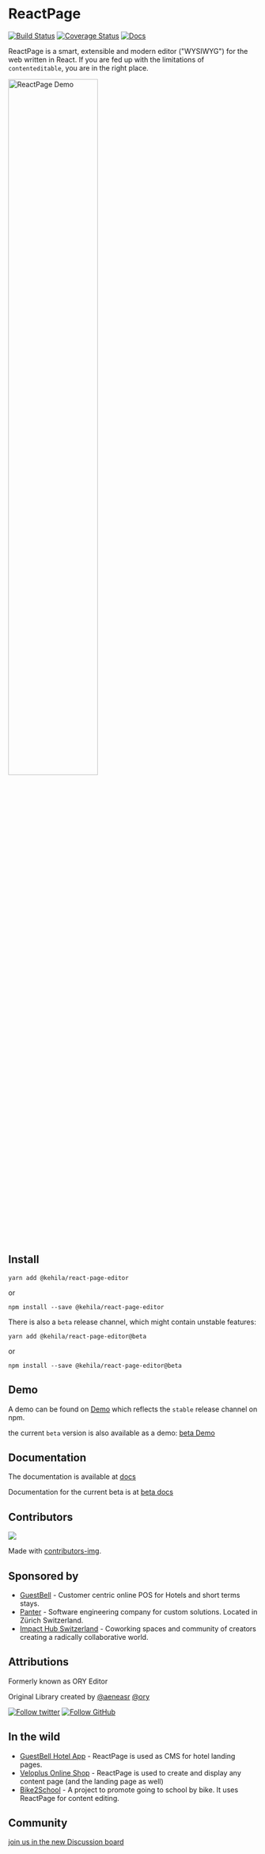# ReactPage

[![Build Status](https://app.travis-ci.com/react-page/react-page.svg?branch=master)](https://app.travis-ci.com/react-page/react-page)
[![Coverage Status](https://coveralls.io/repos/github/ory-am/editor/badge.svg?branch=master)](https://coveralls.io/github/ory/editor?branch=master)
[![Docs](https://img.shields.io/badge/docs-guide-blue.svg)](https://react-page.github.io/docs)

ReactPage is a smart, extensible and modern editor ("WYSIWYG") for the web written in React. If you are fed up with the limitations of `contenteditable`, you are in the right place.

<img width="60%" alt="ReactPage Demo" src="/docs-images/quick-example.gif">

## Install

`yarn add @kehila/react-page-editor`

or

`npm install --save @kehila/react-page-editor`

There is also a `beta` release channel, which might contain unstable features:

`yarn add @kehila/react-page-editor@beta`

or

`npm install --save @kehila/react-page-editor@beta`

## Demo

A demo can be found on [Demo](https://react-page.github.io/) which reflects the `stable` release channel on npm.

the current `beta` version is also available as a demo: [beta Demo](https://react-page.github.io/beta)

## Documentation

The documentation is available at [docs](https://react-page.github.io/docs)

Documentation for the current beta is at [beta docs](https://react-page.github.io/beta/docs)

## Contributors

<a href="https://github.com/react-page/react-page/graphs/contributors">
  <img src="https://contrib.rocks/image?repo=react-page/react-page" />
</a>

Made with [contributors-img](https://contrib.rocks).

## Sponsored by

- [GuestBell](https://guestbell.com/) - Customer centric online POS for Hotels and short terms stays.
- [Panter](https://www.panter.ch/) - Software engineering company for custom solutions. Located in Zürich Switzerland.
- [Impact Hub Switzerland](https://www.impacthub.ch/) - Coworking spaces and community of creators creating a radically collaborative world.

## Attributions

Formerly known as ORY Editor

Original Library created by [@aeneasr](https://github.com/aeneasr) [@ory](https://github.com/ory)

[![Follow twitter](https://img.shields.io/badge/follow-twitter-00cc99.svg)](https://twitter.com/_aeneasr)
[![Follow GitHub](https://img.shields.io/badge/follow-github-00cc99.svg)](https://github.com/arekkas)

## In the wild

- [GuestBell Hotel App](https://guest.guestbell.com/demo-hotel/app/property) - ReactPage is used as CMS for hotel landing pages.
- [Veloplus Online Shop](https://www.veloplus.ch/) - ReactPage is used to create and display any content page (and the landing page as well)
- [Bike2School](https://www.bike2school.ch/) - A project to promote going to school by bike. It uses ReactPage for content editing.

## Community

[join us in the new Discussion board](https://github.com/react-page/react-page/discussions)
